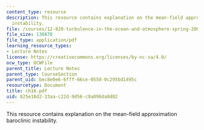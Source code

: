 ```yaml
---
content_type: resource
description: This resource contains explanation on the mean-field approximation baroclinic
  instability.
file: /courses/12-820-turbulence-in-the-ocean-and-atmosphere-spring-2006/825e18d233aac22d9d56c9a896da0d82_ch16.pdf
file_size: 130870
file_type: application/pdf
learning_resource_types:
- Lecture Notes
license: https://creativecommons.org/licenses/by-nc-sa/4.0/
ocw_type: OCWFile
parent_title: Lecture Notes
parent_type: CourseSection
parent_uid: bec8e0e6-6fff-66ce-0558-0c295bd1495c
resourcetype: Document
title: ch16.pdf
uid: 825e18d2-33aa-c22d-9d56-c9a896da0d82
---
```

This resource contains explanation on the mean-field approximation baroclinic instability.